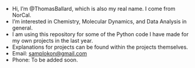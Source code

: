 - Hi, I’m @ThomasBallard, which is also my real name. I come from NorCal.
- I’m interested in Chemistry, Molecular Dynamics, and Data Analysis in general.
- I am using this repository for some of the Python code I have made for my own projects in the last year.
- Explanations for projects can be found within the projects themselves.
- Email: samplokon@gmail.com
- Phone: To be added soon.
